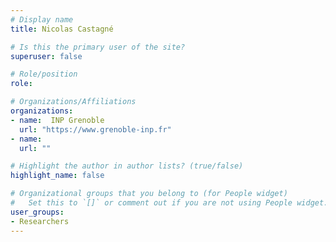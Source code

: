 ```yaml
---
# Display name
title: Nicolas Castagné

# Is this the primary user of the site?
superuser: false

# Role/position
role:

# Organizations/Affiliations
organizations:
- name:  INP Grenoble
  url: "https://www.grenoble-inp.fr"
- name:  
  url: ""

# Highlight the author in author lists? (true/false)
highlight_name: false

# Organizational groups that you belong to (for People widget)
#   Set this to `[]` or comment out if you are not using People widget.
user_groups:
- Researchers
---
```

